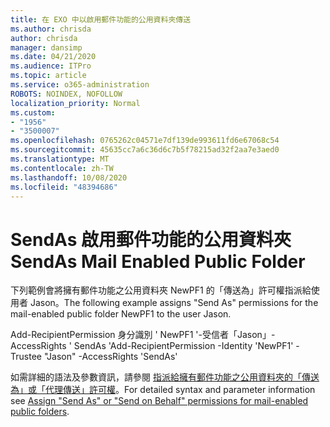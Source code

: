 ```yaml
---
title: 在 EXO 中以啟用郵件功能的公用資料夾傳送
ms.author: chrisda
author: chrisda
manager: dansimp
ms.date: 04/21/2020
ms.audience: ITPro
ms.topic: article
ms.service: o365-administration
ROBOTS: NOINDEX, NOFOLLOW
localization_priority: Normal
ms.custom:
- "1956"
- "3500007"
ms.openlocfilehash: 0765262c04571e7df139de993611fd6e67068c54
ms.sourcegitcommit: 45635cc7a6c36d6c7b5f78215ad32f2aa7e3aed0
ms.translationtype: MT
ms.contentlocale: zh-TW
ms.lasthandoff: 10/08/2020
ms.locfileid: "48394686"
---
```

# <a name="sendas-mail-enabled-public-folder"></a><span data-ttu-id="de258-102">SendAs 啟用郵件功能的公用資料夾</span><span class="sxs-lookup"><span data-stu-id="de258-102">SendAs Mail Enabled Public Folder</span></span>

<span data-ttu-id="de258-103">下列範例會將擁有郵件功能之公用資料夾 NewPF1 的「傳送為」許可權指派給使用者 Jason。</span><span class="sxs-lookup"><span data-stu-id="de258-103">The following example assigns "Send As" permissions for the mail-enabled public folder NewPF1 to the user Jason.</span></span>

<span data-ttu-id="de258-104">Add-RecipientPermission 身分識別 ' NewPF1 '-受信者「Jason」-AccessRights ' SendAs '</span><span class="sxs-lookup"><span data-stu-id="de258-104">Add-RecipientPermission -Identity 'NewPF1' -Trustee "Jason" -AccessRights 'SendAs'</span></span>

<span data-ttu-id="de258-105">如需詳細的語法及參數資訊，請參閱 [指派給擁有郵件功能之公用資料夾的「傳送為」或「代理傳送」許可權](https://docs.microsoft.com/exchange/collaboration-exo/public-folders/assign-permissions-mail-enabled-pfs)。</span><span class="sxs-lookup"><span data-stu-id="de258-105">For detailed syntax and parameter information see [Assign "Send As" or "Send on Behalf" permissions for mail-enabled public folders](https://docs.microsoft.com/exchange/collaboration-exo/public-folders/assign-permissions-mail-enabled-pfs).</span></span>
